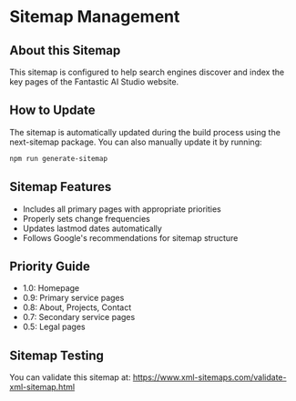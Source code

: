 # Sitemap Management

## About this Sitemap
This sitemap is configured to help search engines discover and index the key pages of the Fantastic AI Studio website. 

## How to Update
The sitemap is automatically updated during the build process using the next-sitemap package.
You can also manually update it by running:

```bash
npm run generate-sitemap
```

## Sitemap Features
- Includes all primary pages with appropriate priorities
- Properly sets change frequencies
- Updates lastmod dates automatically
- Follows Google's recommendations for sitemap structure

## Priority Guide
- 1.0: Homepage
- 0.9: Primary service pages
- 0.8: About, Projects, Contact
- 0.7: Secondary service pages
- 0.5: Legal pages

## Sitemap Testing
You can validate this sitemap at:
https://www.xml-sitemaps.com/validate-xml-sitemap.html
